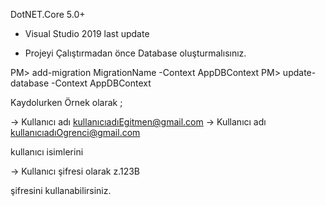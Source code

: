 ﻿
DotNET.Core 5.0+
- Visual Studio 2019 last update


-  Projeyi Çalıştırmadan önce Database oluşturmalısınız.

PM> add-migration MigrationName -Context AppDBContext
PM> update-database -Context AppDBContext

 
 
 Kaydolurken Örnek olarak ;

 -> Kullanıcı adı kullanıcıadıEgitmen@gmail.com
 -> Kullanıcı adı kullanıcıadıOgrenci@gmail.com

 kullanıcı isimlerini 

 -> Kullanıcı şifresi olarak z.123B  

 şifresini kullanabilirsiniz.
